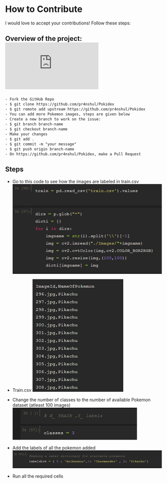 # How to Contribute 
I would love to accept your contributions! Follow these steps:

## Overview of the project: ![README.md](https://github.com/pr4nshul/Pokidex/blob/master/README.md)

    - Fork the GitHub Repo
    - $ git clone https://github.com/pr4nshul/Pokidex
    - $ git remote add upstream https://github.com/pr4nshul/Pokidex
    - You can add more Pokemon images, steps are given below
    - Create a new branch to work on the issue:
    - $ git branch branch-name
    - $ git checkout branch-name
    - Make your changes
    - $ git add .
    - $ git commit -m "your message"
    - $ git push origin branch-name
    - On https://github.com/pr4nshul/Pokidex, make a Pull Request

## Steps

- Go to this code to see how the images are labeled in train.csv
![labels](/Pokidex-images/Contribution/train.png)

- Train.csv
![Train](/Pokidex-images/Contribution/trainview.png)

- Change the number of classes to the number of available Pokemon dataset (atleast 100 images)
![Classes](/Pokidex-images/Contribution/classes.png)

- Add the labels of all the pokemon added
![Label](/Pokidex-images/Contribution/label.png)

- Run all the required cells

